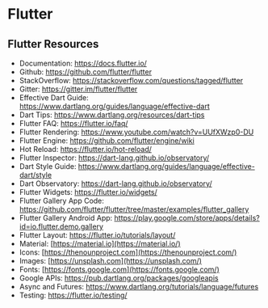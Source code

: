 # Flutter

## Flutter Resources

- Documentation: https://docs.flutter.io/
- Github: https://github.com/flutter/flutter
- StackOverflow: https://stackoverflow.com/questions/tagged/flutter
- Gitter: https://gitter.im/flutter/flutter
- Effective Dart Guide: https://www.dartlang.org/guides/language/effective-dart
- Dart Tips: https://www.dartlang.org/resources/dart-tips
- Flutter FAQ: https://flutter.io/faq/
- Flutter Rendering: https://www.youtube.com/watch?v=UUfXWzp0-DU
- Flutter Engine: https://github.com/flutter/engine/wiki
- Hot Reload: https://flutter.io/hot-reload/
- Flutter Inspector: https://dart-lang.github.io/observatory/
- Dart Style Guide: https://www.dartlang.org/guides/language/effective-dart/style
- Dart Observatory: https://dart-lang.github.io/observatory/
- Flutter Widgets: https://flutter.io/widgets/
- Flutter Gallery App Code: https://github.com/flutter/flutter/tree/master/examples/flutter_gallery
- Flutter Gallery Android App: https://play.google.com/store/apps/details?id=io.flutter.demo.gallery
- Flutter Layout: https://flutter.io/tutorials/layout/
- Material: [https://material.io](https://material.io/)
- Icons: [https://thenounproject.com](https://thenounproject.com/)
- Images: [https://unsplash.com](https://unsplash.com/)
- Fonts: [https://fonts.google.com](https://fonts.google.com/)
- Google APIs: https://pub.dartlang.org/packages/googleapis
- Async and Futures: https://www.dartlang.org/tutorials/language/futures
- Testing: https://flutter.io/testing/



